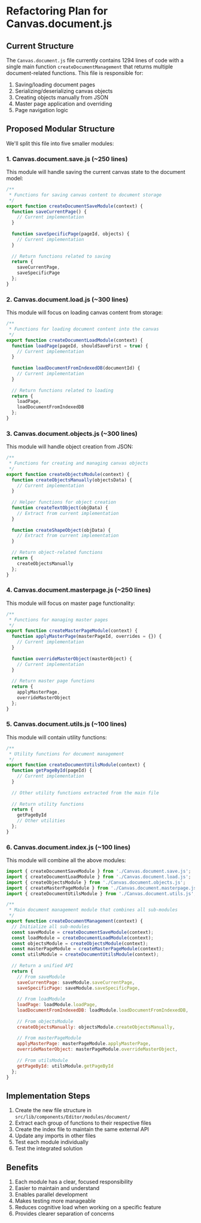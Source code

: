 # Refactoring Plan for Canvas.document.js

## Current Structure

The `Canvas.document.js` file currently contains 1294 lines of code with a single main function `createDocumentManagement` that returns multiple document-related functions. This file is responsible for:

1. Saving/loading document pages 
2. Serializing/deserializing canvas objects
3. Creating objects manually from JSON
4. Master page application and overriding
5. Page navigation logic

## Proposed Modular Structure

We'll split this file into five smaller modules:

### 1. Canvas.document.save.js (~250 lines)

This module will handle saving the current canvas state to the document model:

```javascript
/**
 * Functions for saving canvas content to document storage
 */
export function createDocumentSaveModule(context) {
  function saveCurrentPage() {
    // Current implementation
  }
  
  function saveSpecificPage(pageId, objects) {
    // Current implementation
  }
  
  // Return functions related to saving
  return {
    saveCurrentPage,
    saveSpecificPage
  };
}
```

### 2. Canvas.document.load.js (~300 lines)

This module will focus on loading canvas content from storage:

```javascript
/**
 * Functions for loading document content into the canvas
 */
export function createDocumentLoadModule(context) {
  function loadPage(pageId, shouldSaveFirst = true) {
    // Current implementation
  }
  
  function loadDocumentFromIndexedDB(documentId) {
    // Current implementation
  }
  
  // Return functions related to loading
  return {
    loadPage,
    loadDocumentFromIndexedDB
  };
}
```

### 3. Canvas.document.objects.js (~300 lines)

This module will handle object creation from JSON:

```javascript
/**
 * Functions for creating and managing canvas objects
 */
export function createObjectsModule(context) {
  function createObjectsManually(objectsData) {
    // Current implementation
  }
  
  // Helper functions for object creation
  function createTextObject(objData) {
    // Extract from current implementation
  }
  
  function createShapeObject(objData) {
    // Extract from current implementation
  }
  
  // Return object-related functions
  return {
    createObjectsManually
  };
}
```

### 4. Canvas.document.masterpage.js (~250 lines)

This module will focus on master page functionality:

```javascript
/**
 * Functions for managing master pages
 */
export function createMasterPageModule(context) {
  function applyMasterPage(masterPageId, overrides = {}) {
    // Current implementation
  }
  
  function overrideMasterObject(masterObject) {
    // Current implementation
  }
  
  // Return master page functions
  return {
    applyMasterPage,
    overrideMasterObject
  };
}
```

### 5. Canvas.document.utils.js (~100 lines)

This module will contain utility functions:

```javascript
/**
 * Utility functions for document management
 */
export function createDocumentUtilsModule(context) {
  function getPageById(pageId) {
    // Current implementation
  }
  
  // Other utility functions extracted from the main file
  
  // Return utility functions
  return {
    getPageById
    // Other utilities
  };
}
```

### 6. Canvas.document.index.js (~100 lines)

This module will combine all the above modules:

```javascript
import { createDocumentSaveModule } from './Canvas.document.save.js';
import { createDocumentLoadModule } from './Canvas.document.load.js';
import { createObjectsModule } from './Canvas.document.objects.js';
import { createMasterPageModule } from './Canvas.document.masterpage.js';
import { createDocumentUtilsModule } from './Canvas.document.utils.js';

/**
 * Main document management module that combines all sub-modules
 */
export function createDocumentManagement(context) {
  // Initialize all sub-modules
  const saveModule = createDocumentSaveModule(context);
  const loadModule = createDocumentLoadModule(context);
  const objectsModule = createObjectsModule(context);
  const masterPageModule = createMasterPageModule(context);
  const utilsModule = createDocumentUtilsModule(context);
  
  // Return a unified API
  return {
    // From saveModule
    saveCurrentPage: saveModule.saveCurrentPage,
    saveSpecificPage: saveModule.saveSpecificPage,
    
    // From loadModule
    loadPage: loadModule.loadPage,
    loadDocumentFromIndexedDB: loadModule.loadDocumentFromIndexedDB,
    
    // From objectsModule
    createObjectsManually: objectsModule.createObjectsManually,
    
    // From masterPageModule
    applyMasterPage: masterPageModule.applyMasterPage,
    overrideMasterObject: masterPageModule.overrideMasterObject,
    
    // From utilsModule
    getPageById: utilsModule.getPageById
  };
}
```

## Implementation Steps

1. Create the new file structure in `src/lib/components/Editor/modules/document/`
2. Extract each group of functions to their respective files
3. Create the index file to maintain the same external API
4. Update any imports in other files
5. Test each module individually
6. Test the integrated solution

## Benefits

1. Each module has a clear, focused responsibility
2. Easier to maintain and understand
3. Enables parallel development
4. Makes testing more manageable
5. Reduces cognitive load when working on a specific feature
6. Provides clearer separation of concerns